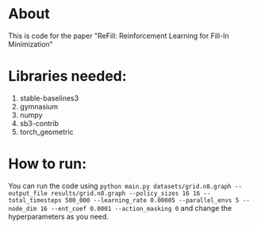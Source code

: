 # About

This is code for the paper "ReFill: Reinforcement Learning for Fill-In Minimization"

# Libraries needed:
1) stable-baselines3
2) gymnasium
3) numpy
4) sb3-contrib
5) torch_geometric

# How to run:

You can run the code using ``python main.py datasets/grid.n8.graph --output_file results/grid.n8.graph --policy_sizes 16 16 --total_timesteps 500_000 --learning_rate 0.00005 --parallel_envs 5 --node_dim 16 --ent_coef 0.0001 --action_masking 0`` and change the hyperparameters as you need. 
